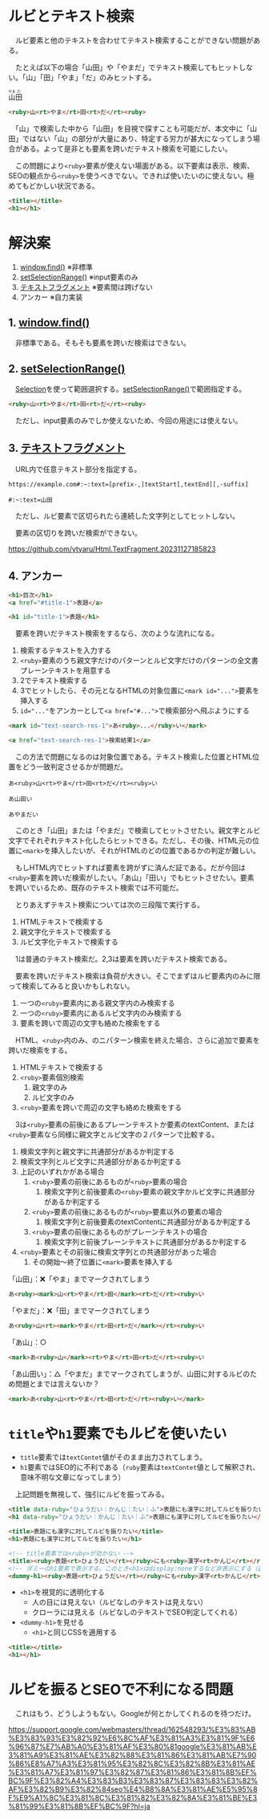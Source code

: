 # ルビとテキスト検索

　ルビ要素と他のテキストを合わせてテキスト検索することができない問題がある。

　たとえば以下の場合「山田」や「やまだ」でテキスト検索してもヒットしない。「山」「田」「やま」「だ」のみヒットする。

<ruby>山<rt>やま</rt>田<rt>だ</rt><ruby>

```html
<ruby>山<rt>やま</rt>田<rt>だ</rt><ruby>
```

　「山」で検索した中から「山田」を目視で探すことも可能だが、本文中に「山田」ではない「山」の部分が大量にあり、特定する労力が甚大になってしまう場合がある。よって是非とも要素を跨いだテキスト検索を可能にしたい。

　この問題により`<ruby>`要素が使えない場面がある。以下要素は表示、検索、SEOの観点から`<ruby>`を使うべきでない。できれば使いたいのに使えない。極めてもどかしい状況である。

```html
<title></title>
<h1></h1>
```

# 解決案

1. [window.find()][] ※非標準
2. [setSelectionRange()][] ※input要素のみ
3. [テキストフラグメント][] ※要素間は跨げない
4. アンカー ※自力実装

## 1. [window.find()][] 

　非標準である。そもそも要素を跨いだ検索はできない。

[window.find()]:https://developer.mozilla.org/ja/docs/Web/API/Window/find

## 2. [setSelectionRange()][]

　[Selection][]を使って範囲選択する。[setSelectionRange()][]で範囲指定する。

[Selection]:https://developer.mozilla.org/ja/docs/Web/API/Selection
[setSelectionRange()]:https://developer.mozilla.org/ja/docs/Web/API/HTMLInputElement/setSelectionRange

```html
<ruby>山<rt>やま</rt>田<rt>だ</rt><ruby>
```

　ただし、input要素のみでしか使えないため、今回の用途には使えない。

## 3. [テキストフラグメント][]

[テキストフラグメント]:https://developer.mozilla.org/ja/docs/Web/URI/Fragment/Text_fragments

　URL内で任意テキスト部分を指定する。

```
https://example.com#:~:text=[prefix-,]textStart[,textEnd][,-suffix]
```
```
#:~:text=山田
```

　ただし、ルビ要素で区切られたら連続した文字列としてヒットしない。

　要素の区切りを跨いだ検索ができない。

https://github.com/ytyaru/Html.TextFragment.20231127185823

## 4. アンカー

```html
<h1>目次</h1>
<a href="#title-1">表題</a>

<h1 id="title-1">表題</h1>
```

　要素を跨いだテキスト検索をするなら、次のような流れになる。

1. 検索するテキストを入力する
2. `<ruby>`要素のうち親文字だけのパターンとルビ文字だけのパターンの全文書プレーンテキストを用意する
3. 2でテキスト検索する
4. 3でヒットしたら、その元となるHTMLの対象位置に`<mark id="...">`要素を挿入する
5. `id="..."`をアンカーとして`<a href="#...">`で検索部分へ飛ぶようにする


```html
<mark id="text-search-res-1">あ<ruby>...</ruby>い</mark>
```
```html
<a href="text-search-res-1">検索結果1</a>
```

　この方法で問題になるのは対象位置である。テキスト検索した位置とHTML位置をどう一致判定させるかが問題だ。

```
あ<ruby>山<rt>やま</rt>田<rt>だ</rt><ruby>い
```
```
あ山田い
```
```
あやまだい
```

　このとき「山田」または「やまだ」で検索してヒットさせたい。親文字とルビ文字でそれぞれテキスト化したらヒットできる。ただし、その後、HTML元の位置に`<mark>`を挿入したいが、それがHTMLのどの位置であるかの判定が難しい。

　もしHTML内でヒットすれば要素を跨がずに済んだ証である。だが今回は`<ruby>`要素を跨いだ検索がしたい。「あ山」「田い」でもヒットさせたい。要素を跨いでいるため、既存のテキスト検索では不可能だ。

　とりあえずテキスト検索については次の三段階で実行する。

1. HTMLテキストで検索する
2. 親文字化テキストで検索する
3. ルビ文字化テキストで検索する

　1は普通のテキスト検索だ。2,3は要素を跨いだテキスト検索である。

　要素を跨いだテキスト検索は負荷が大きい。そこでまずはルビ要素内のみに限って検索してみると良いかもしれない。

1. 一つの`<ruby>`要素内にある親文字内のみ検索する
2. 一つの`<ruby>`要素内にあるルビ文字内のみ検索する
3. 要素を跨いで周辺の文字も絡めた検索をする

　HTML、`<ruby>`内のみ、のニパターン検索を終えた場合、さらに追加で要素を跨いだ検索をする。

1. HTMLテキストで検索する
2. `<ruby>`要素個別検索
    1. 親文字のみ
    2. ルビ文字のみ
3. `<ruby>`要素を跨いで周辺の文字も絡めた検索をする

　3は`<ruby>`要素の前後にあるプレーンテキストか要素のtextContent、または`<ruby>`要素なら同様に親文字とルビ文字の２パターンで比較する。

1. 検索文字列と親文字に共通部分があるか判定する
2. 検索文字列とルビ文字に共通部分があるか判定する
3. 上記のいずれかがある場合
    1. `<ruby>`要素の前後にあるものが`<ruby>`要素の場合
        1. 検索文字列と前後要素の`<ruby>`要素の親文字かルビ文字に共通部分があるか判定する
    1. `<ruby>`要素の前後にあるものが`<ruby>`要素以外の要素の場合
        1. 検索文字列と前後要素のtextContentに共通部分があるか判定する
    1. `<ruby>`要素の前後にあるものがプレーンテキストの場合
        1. 検索文字列と前後プレーンテキストに共通部分があるか判定する
4. `<ruby>`要素とその前後に検索文字列との共通部分があった場合
    1. その開始〜終了位置に`<mark>`要素を挿入する

「山田」：❌「やま」までマークされてしまう
```html
あ<ruby><mark>山<rt>やま</rt>田</mark><rt>だ</rt><ruby>い
```

「やまだ」：❌「田」までマークされてしまう
```html
あ<ruby>山<rt><mark>やま</rt>田<rt>だ</mark></rt><ruby>い
```

「あ山」：○
```html
<mark>あ<ruby>山</mark><rt>やま</rt>田<rt>だ</rt><ruby>い
```

「あ山田い」：△「やまだ」までマークされてしまうが、山田に対するルビのため問題とまでは言えないか？
```html
<mark>あ<ruby>山<rt>やま</rt>田<rt>だ</rt><ruby>い</mark>
```

# `title`や`h1`要素でもルビを使いたい

* `title`要素では`textContet`値がそのまま出力されてしまう。
* `h1`要素ではSEO的に不利である（`ruby`要素は`textContet`値として解釈され、意味不明な文章になってしまう）

　上記問題を無視して、強引にルビを振ってみる。

```html
<title data-ruby="ひょうだい｜かんじ｜たい｜ふ">表題にも漢字に対してルビを振りたい</title>
<h1 data-ruby="ひょうだい｜かんじ｜たい｜ふ">表題にも漢字に対してルビを振りたい</h1>
```
```html
<title>表題にも漢字に対してルビを振りたい</title>
<h1>表題にも漢字に対してルビを振りたい</h1>

<!-- title要素では<ruby>が効かない -->
<title><ruby>表題<rt>ひょうだい</rt></ruby>にも<ruby>漢字<rt>かんじ</rt></ruby>に<ruby>対<rt>たい</rt></ruby>してルビを<ruby>振<rt>ふ</rt></ruby>りたい</title>
<!-- ダミーのh1要素で表示する。このとき<h1>はdisplay:noneするなど非表示にする（透明や背景色と同じにする等） -->
<dummy-h1><ruby>表題<rt>ひょうだい</rt></ruby>にも<ruby>漢字<rt>かんじ</rt></ruby>に<ruby>対<rt>たい</rt></ruby>してルビを<ruby>振<rt>ふ</rt></ruby>りたい</h1>
```

* `<h1>`を視覚的に透明化する
    * 人の目には見えない（ルビなしのテキストは見えない）
    * クローラには見える（ルビなしのテキストでSEO判定してくれる）
* `<dummy-h1>`を見せる
    * `<h1>`と同じCSSを適用する

```html
<title></title>
<h1></h1>
```

# ルビを振るとSEOで不利になる問題

　これはもう、どうしようもない。Googleが何とかしてくれるのを待つだけ。

https://support.google.com/webmasters/thread/162548293/%E3%83%AB%E3%83%93%E3%82%92%E6%8C%AF%E3%81%A3%E3%81%9F%E6%96%87%E7%AB%A0%E3%81%AF%E3%80%81google%E3%81%AB%E3%81%A9%E3%81%AE%E3%82%88%E3%81%86%E3%81%AB%E7%90%86%E8%A7%A3%E3%81%95%E3%82%8C%E3%82%8B%E3%81%AE%E3%81%A7%E3%81%97%E3%82%87%E3%81%86%E3%81%8B%EF%BC%9F%E3%82%A4%E3%83%B3%E3%83%87%E3%83%83%E3%82%AF%E3%82%B9%E3%82%84seo%E4%B8%8A%E3%81%AE%E5%95%8F%E9%A1%8C%E3%81%8C%E3%81%82%E3%82%8A%E3%81%BE%E3%81%99%E3%81%8B%EF%BC%9F?hl=ja



